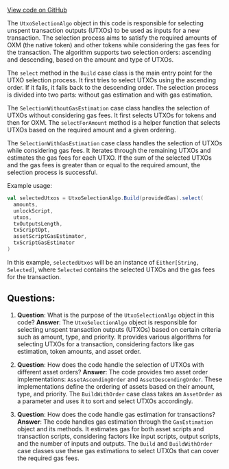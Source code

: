 [View code on GitHub](https://github.com/alephium/alephium/flow/src/main/scala/org/alephium/flow/core/UtxoSelectionAlgo.scala)

The `UtxoSelectionAlgo` object in this code is responsible for selecting unspent transaction outputs (UTXOs) to be used as inputs for a new transaction. The selection process aims to satisfy the required amounts of OXM (the native token) and other tokens while considering the gas fees for the transaction. The algorithm supports two selection orders: ascending and descending, based on the amount and type of UTXOs.

The `select` method in the `Build` case class is the main entry point for the UTXO selection process. It first tries to select UTXOs using the ascending order. If it fails, it falls back to the descending order. The selection process is divided into two parts: without gas estimation and with gas estimation.

The `SelectionWithoutGasEstimation` case class handles the selection of UTXOs without considering gas fees. It first selects UTXOs for tokens and then for OXM. The `selectForAmount` method is a helper function that selects UTXOs based on the required amount and a given ordering.

The `SelectionWithGasEstimation` case class handles the selection of UTXOs while considering gas fees. It iterates through the remaining UTXOs and estimates the gas fees for each UTXO. If the sum of the selected UTXOs and the gas fees is greater than or equal to the required amount, the selection process is successful.

Example usage:

```scala
val selectedUtxos = UtxoSelectionAlgo.Build(providedGas).select(
  amounts,
  unlockScript,
  utxos,
  txOutputsLength,
  txScriptOpt,
  assetScriptGasEstimator,
  txScriptGasEstimator
)
```

In this example, `selectedUtxos` will be an instance of `Either[String, Selected]`, where `Selected` contains the selected UTXOs and the gas fees for the transaction.
## Questions: 
 1. **Question**: What is the purpose of the `UtxoSelectionAlgo` object in this code?
   **Answer**: The `UtxoSelectionAlgo` object is responsible for selecting unspent transaction outputs (UTXOs) based on certain criteria such as amount, type, and priority. It provides various algorithms for selecting UTXOs for a transaction, considering factors like gas estimation, token amounts, and asset order.

2. **Question**: How does the code handle the selection of UTXOs with different asset orders?
   **Answer**: The code provides two asset order implementations: `AssetAscendingOrder` and `AssetDescendingOrder`. These implementations define the ordering of assets based on their amount, type, and priority. The `BuildWithOrder` case class takes an `AssetOrder` as a parameter and uses it to sort and select UTXOs accordingly.

3. **Question**: How does the code handle gas estimation for transactions?
   **Answer**: The code handles gas estimation through the `GasEstimation` object and its methods. It estimates gas for both asset scripts and transaction scripts, considering factors like input scripts, output scripts, and the number of inputs and outputs. The `Build` and `BuildWithOrder` case classes use these gas estimations to select UTXOs that can cover the required gas fees.